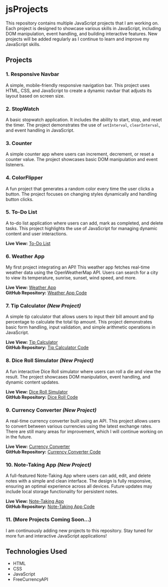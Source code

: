 # jsProjects

This repository contains multiple JavaScript projects that I am working on. Each project is designed to showcase various skills in JavaScript, including DOM manipulation, event handling, and building interactive features. New projects will be added regularly as I continue to learn and improve my JavaScript skills.

## Projects

### 1. **Responsive Navbar**
   A simple, mobile-friendly responsive navigation bar. This project uses HTML, CSS, and JavaScript to create a dynamic navbar that adjusts its layout based on screen size.

### 2. **StopWatch**
   A basic stopwatch application. It includes the ability to start, stop, and reset the timer. The project demonstrates the use of `setInterval`, `clearInterval`, and event handling in JavaScript.

### 3. **Counter**
   A simple counter app where users can increment, decrement, or reset a counter value. The project showcases basic DOM manipulation and event listeners.

### 4. **ColorFlipper**
   A fun project that generates a random color every time the user clicks a button. The project focuses on changing styles dynamically and handling button clicks.

### 5. **To-Do List**
   A to-do list application where users can add, mark as completed, and delete tasks. This project highlights the use of JavaScript for managing dynamic content and user interactions.

   **Live View:** [To-Do List](https://todolist-sand-six.vercel.app/)

### 6. **Weather App**
   My first project integrating an API! This weather app fetches real-time weather data using the OpenWeatherMap API. Users can search for a city to view its temperature, sunrise, sunset, wind speed, and more.

   **Live View:** [Weather App](https://tinyurl.com/mry8mmzn)  
   **GitHub Repository:** [Weather App Code](https://github.com/sk-adi/jsProjects)

### 7. **Tip Calculator** *(New Project)*
   A simple tip calculator that allows users to input their bill amount and tip percentage to calculate the total tip amount. This project demonstrates basic form handling, input validation, and simple arithmetic operations in JavaScript.

   **Live View:** [Tip Calculator](https://tipcalculator-seven-mu.vercel.app/)  
   **GitHub Repository:** [Tip Calculator Code](https://github.com/sk-adi/jsProjects)

### 8. **Dice Roll Simulator** *(New Project)*
   A fun interactive Dice Roll simulator where users can roll a die and view the result. The project showcases DOM manipulation, event handling, and dynamic content updates.

   **Live View:** [Dice Roll Simulator](https://diceroll-ten.vercel.app/)  
   **GitHub Repository:** [Dice Roll Code](https://github.com/sk-adi/jsProjects)

### 9. **Currency Converter** *(New Project)*
   A real-time currency converter built using an API. This project allows users to convert between various currencies using the latest exchange rates. There are still many areas for improvement, which I will continue working on in the future.

   **Live View:** [Currency Converter](https://currencyconverter-cyan-six.vercel.app/)  
   **GitHub Repository:** [Currency Converter Code](https://github.com/sk-adi/jsProjects)

### 10. **Note-Taking App** *(New Project)*
   A full-featured Note-Taking App where users can add, edit, and delete notes with a simple and clean interface. The design is fully responsive, ensuring an optimal experience across all devices. Future updates may include local storage functionality for persistent notes.

   **Live View:** [Note-Taking App](https://note-app-mu-five.vercel.app/)  
   **GitHub Repository:** [Note-Taking App Code](https://github.com/sk-adi/jsProjects)

### 11. **(More Projects Coming Soon...)**
   I am continuously adding new projects to this repository. Stay tuned for more fun and interactive JavaScript applications!

## Technologies Used

- HTML
- CSS
- JavaScript
- FreeCurrencyAPI
